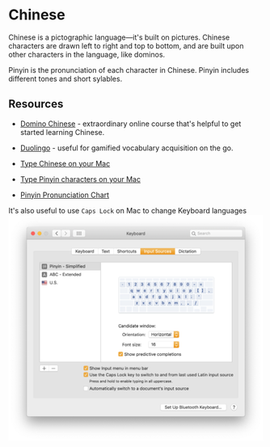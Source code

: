 # Chinese

Chinese is a pictographic language&mdash;it's built on pictures. Chinese characters are drawn left to right and top to bottom, and are built upon other characters in the language, like dominos.

Pinyin is the pronunciation of each character in Chinese. Pinyin includes different tones and short sylables.

## Resources

- [Domino Chinese](https://www.dominochinese.com) - extraordinary online course that's helpful to get started learning Chinese.
- [Duolingo](duolingo.com) - useful for gamified vocabulary acquisition on the go.

- [Type Chinese on your Mac](http://pinpinchinese.com/blog/how-to-use-pinyin-to-type-chinese-mac/)

- [Type Pinyin characters on your Mac](http://pinpinchinese.com/blog/how-to-type-pinyin-tone-marks-mac-os-x-yosemite/)

- [Pinyin Pronunciation Chart](http://www.learnhanzi.com/pronunciation/pinyinchart.php)

It's also useful to use `Caps Lock` on Mac to change Keyboard languages ![image-20181103171812763](/assets/keyboard.png)
